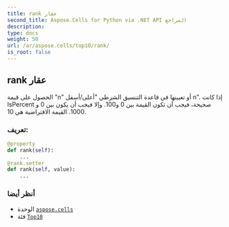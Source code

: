 ```yaml
---
title: rank عقار
second_title: Aspose.Cells for Python via .NET API المراجع
description:
type: docs
weight: 50
url: /ar/aspose.cells/top10/rank/
is_root: false
---
```

##  rank عقار

الحصول على قيمة "n" أو تعيينها في قاعدة التنسيق الشرطي "أعلى/أسفل n".
إذا كانت IsPercent صحيحة، فيجب أن تكون القيمة بين 0 و100.
وإلا فيجب أن يكون بين 0 و 1000.
القيمة الافتراضية هي 10.
###  تعريف:
```python
@property
def rank(self):
    ...
@rank.setter
def rank(self, value):
    ...
```

###  أنظر أيضا
* الوحدة [`aspose.cells`](../../)
* فئة [`Top10`](/cells/python-net/ar/aspose.cells/top10)
